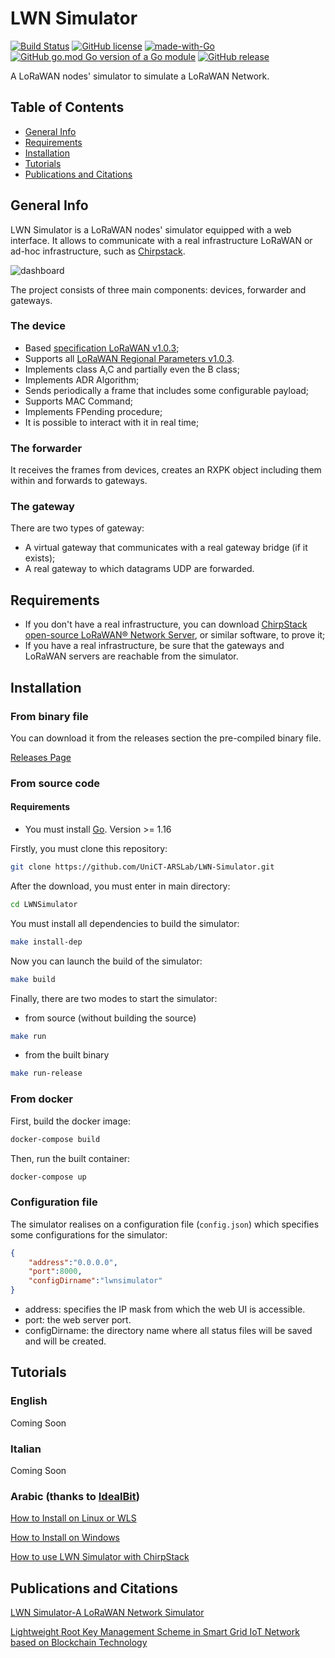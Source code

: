 # LWN Simulator
[![Build Status](https://www.travis-ci.com/UniCT-ARSLab/LWN-Simulator.svg?branch=main)](https://www.travis-ci.com/UniCT-ARSLab/LWN-Simulator)
[![GitHub license](https://img.shields.io/github/license/UniCT-ARSLab/LWN-Simulator)](https://github.com/UniCT-ARSLab/LWN-Simulator/blob/main/LICENSE.txt)
[![made-with-Go](https://img.shields.io/badge/Made%20with-Go-1f425f.svg)](https://golang.org)
[![GitHub go.mod Go version of a Go module](https://img.shields.io/github/go-mod/go-version/UniCT-ARSLab/LWN-Simulator.svg)](https://github.com/UniCT-ARSLab/LWN-Simulator)
[![GitHub release](https://img.shields.io/github/release/UniCT-ARSLab/LWN-Simulator.svg)](https://github.com/UniCT-ARSLab/LWN-Simulator/releases/)

A LoRaWAN nodes' simulator to simulate a LoRaWAN Network.

## Table of Contents
* [General Info](#general-info)
* [Requirements](#requirements)
* [Installation](#installation)
* [Tutorials](#tutorials)
* [Publications and Citations](#publications-and-citations)

## General Info
LWN Simulator is a LoRaWAN nodes' simulator equipped with a web interface. It allows to communicate with a real infrastructure LoRaWAN or ad-hoc infrastructure, such as [Chirpstack](https://www.chirpstack.io/).

![dashboard](./readme/dashboard.png)

The project consists of three main components: devices, forwarder and gateways. 

### The device
* Based [specification LoRaWAN v1.0.3](https://lora-alliance.org/resource_hub/lorawan-specification-v1-0-3/);
* Supports all [LoRaWAN Regional Parameters v1.0.3](https://lora-alliance.org/resource_hub/lorawan-regional-parameters-v1-0-3reva/).
* Implements class A,C and partially even the B class;
* Implements ADR Algorithm;
* Sends periodically a frame that includes some configurable payload;
* Supports MAC Command;
* Implements FPending procedure;
* It is possible to interact with it in real time;

### The forwarder
It receives the frames from devices, creates an RXPK object including them within and forwards to gateways.

### The gateway
There are two types of gateway:
* A virtual gateway that communicates with a real gateway bridge (if it exists);
* A real gateway to which datagrams UDP are forwarded.

## Requirements
* If you don't have a real infrastructure, you can download [ChirpStack open-source LoRaWAN® Network Server](https://www.chirpstack.io/project/), or similar software, to prove it;
* If you have a real infrastructure, be sure that the gateways and LoRaWAN servers are reachable from the simulator.


## Installation

### From binary file
You can download it from the releases section the pre-compiled binary file.

[Releases Page](https://github.com/UniCT-ARSLab/LWN-Simulator/releases) 

### From source code

#### Requirements
* You must install [Go](https://golang.org/ "Go website"). Version >= 1.16

Firstly, you must clone this repository:
```bash
git clone https://github.com/UniCT-ARSLab/LWN-Simulator.git
```
After the download, you must enter in main directory:

```bash
cd LWNSimulator
```
You must install all dependencies to build the simulator:
```bash
make install-dep
```
Now you can launch the build of the simulator:
```bash
make build
```

Finally, there are two modes to start the simulator:
* from source (without building the source)
```bash
make run
```
* from the built binary
```bash
make run-release
```

### From docker

First, build the docker image:
```bash
docker-compose build
```

Then, run the built container:
```bash
docker-compose up
```

### Configuration file
The simulator realises on a configuration file (`config.json`) which specifies some configurations for the simulator:

```json
{
    "address":"0.0.0.0",
    "port":8000,
    "configDirname":"lwnsimulator"
}
```

* address: specifies the IP mask from which the web UI is accessible.
* port: the web server port.
* configDirname: the directory name where all status files will be saved and will be created.

## Tutorials

### English
Coming Soon

### Italian
Coming Soon

### Arabic (thanks to [IdealBit](https://www.youtube.com/@IdealBit365))
[How to Install on Linux or WLS](https://www.youtube.com/watch?v=TEZcyVdanYE)

[How to Install on Windows](https://www.youtube.com/watch?v=BbemBm3Lzvo)

[How to use LWN Simulator with ChirpStack](https://www.youtube.com/watch?v=OpQkb00gfjs)

## Publications and Citations
[LWN Simulator-A LoRaWAN Network Simulator](https://ieeexplore.ieee.org/document/10477816)

[Lightweight Root Key Management Scheme in Smart Grid IoT Network based on Blockchain Technology](https://www.researchsquare.com/article/rs-3330383/v1)

